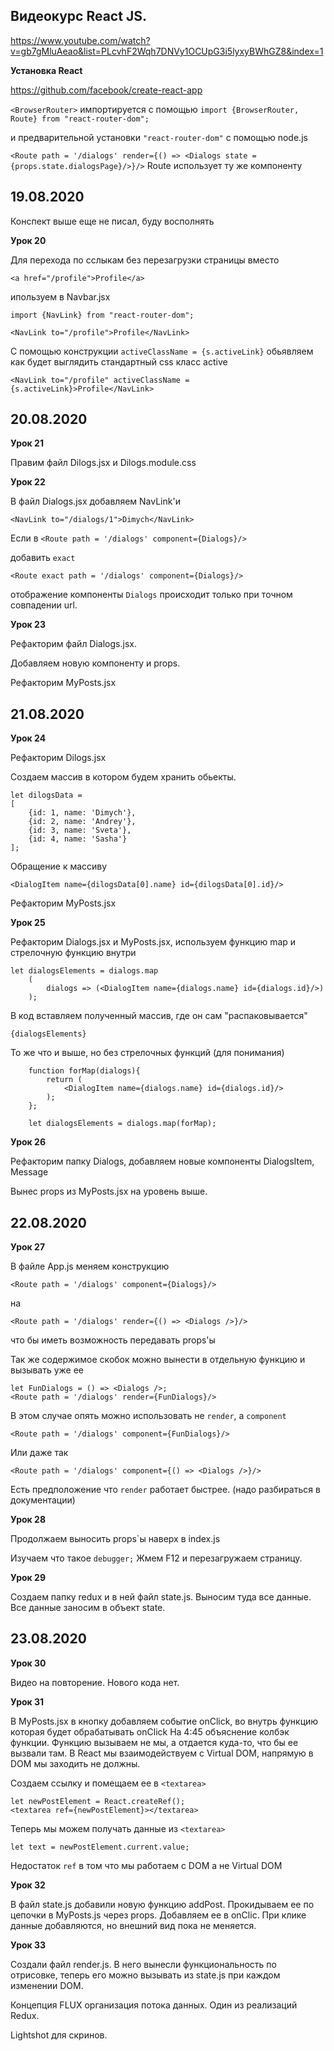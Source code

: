 
**Видеокурс React JS.**
------------------------------------
https://www.youtube.com/watch?v=gb7gMluAeao&list=PLcvhF2Wqh7DNVy1OCUpG3i5lyxyBWhGZ8&index=1


**Установка React** 

https://github.com/facebook/create-react-app

 `<BrowserRouter>` импортируется с помощью `import {BrowserRouter, Route} from "react-router-dom";` 
 
 и предварительной установки `"react-router-dom"`  с помощью node.js
 
 `<Route path = '/dialogs' render={() => <Dialogs state = {props.state.dialogsPage}/>}/>` Route использует ту же компоненту


**19.08.2020**
------------------------
Конспект выше еще не писал, буду восполнять

**Урок 20**

Для перехода по сслыкам без перезагрузки страницы вместо

`<a href="/profile">Profile</a>`

 ипользуем в Navbar.jsx

`import {NavLink} from "react-router-dom";`

`<NavLink to="/profile">Profile</NavLink>`

С помощью конструкции `activeClassName = {s.activeLink}` обьявляем как будет выглядить стандартный css класс active

`<NavLink to="/profile" activeClassName = {s.activeLink}>Profile</NavLink>`

**20.08.2020**
-------------------------

**Урок 21**

Правим файл Dilogs.jsx и Dilogs.module.css

**Урок 22**

В файл Dialogs.jsx добавляем NavLink'и

`<NavLink to="/dialogs/1">Dimych</NavLink>`

Если в `<Route path = '/dialogs' component={Dialogs}/>`

добавить `exact`

`<Route exact path = '/dialogs' component={Dialogs}/>`

отображение компоненты `Dialogs` происходит только при точном совпадении url.

**Урок 23**

Рефакторим файл Dialogs.jsx.

Добавляем новую компоненту и props. 

Рефакторим MyPosts.jsx

**21.08.2020**
------------------------
**Урок 24**

Рефакторим Dilogs.jsx

Создаем массив в котором будем хранить обьекты.

``` 
let dilogsData = 
[
    {id: 1, name: 'Dimych'},
    {id: 2, name: 'Andrey'},
    {id: 3, name: 'Sveta'},
    {id: 4, name: 'Sasha'}
];
```
Обращение к массиву

```
<DialogItem name={dilogsData[0].name} id={dilogsData[0].id}/>
```
Рефакторим MyPosts.jsx

**Урок 25**

Рефакторим Dialogs.jsx и MyPosts.jsx, используем функцию map и стрелочную функцию внутри

```
let dialogsElements = dialogs.map
    (
        dialogs => (<DialogItem name={dialogs.name} id={dialogs.id}/>)
    );
```

В код вставляем полученный массив, где он сам "распаковывается"

`{dialogsElements}`

То же что и выше, но без стрелочных функций (для понимания)

```    
    function forMap(dialogs){
        return (
            <DialogItem name={dialogs.name} id={dialogs.id}/>
        );
    };

    let dialogsElements = dialogs.map(forMap);
```

**Урок 26**

Рефакторим папку Dialogs, добавляем новые компоненты DialogsItem, Message

Вынес props из MyPosts.jsx на уровень выше.

**22.08.2020**
-----------------
**Урок 27**

В файле App.js меняем конструкцию 

 `<Route path = '/dialogs' component={Dialogs}/>`
 
 на
 
 `<Route path = '/dialogs' render={() => <Dialogs />}/>`
 
 что бы иметь возможность передавать props'ы
 
 Так же содержимое скобок можно вынести в отдельную функцию и вызывать уже ее
 
```
let FunDialogs = () => <Dialogs />;
<Route path = '/dialogs' render={FunDialogs}/>
```

В этом случае опять можно использовать не `render`, а `component`

`<Route path = '/dialogs' component={FunDialogs}/>`

Или даже так

`<Route path = '/dialogs' component={() => <Dialogs />}/>`

Есть предположение что `render` работает быстрее. (надо разбираться в документации)

**Урок 28**

Продолжаем выносить props`ы наверх в index.js

Изучаем что такое `debugger;` Жмем F12 и перезагружаем страницу.

**Урок 29**

Создаем папку redux и в ней файл state.js. Выносим туда все данные. Все данные заносим в объект state.

**23.08.2020**
----------------------

**Урок 30**

 Видео на повторение. Нового кода нет.
 
**Урок 31**
 
 В MyPosts.jsx в кнопку добавляем событие onClick, во внутрь функцию которая будет обрабатывать onClick
 На 4:45 объяснение колбэк функции. Функцию вызываем не мы, а отдается куда-то, что бы ее вызвали там.
 В React мы взаимодействуем с Virtual DOM, напрямую в DOM мы заходить не должны.
 
 Создаем ссылку и помещаем ее в `<textarea>` 
``` 
let newPostElement = React.createRef();
<textarea ref={newPostElement}></textarea>
```
Теперь мы можем получать данные из `<textarea>` 

```
let text = newPostElement.current.value;
```
Недостаток `ref` в том что мы работаем с DOM а не Virtual DOM

**Урок 32**

В файл state.js добавили новую функцию addPost. Прокидываем ее по цепочки в MyPosts.js через props.
Добавляем ее в onClic. При клике данные добавляются, но внешний вид пока не меняется.

**Урок 33**

Создали файл render.js. В него вынесли функциональность по отрисовке, теперь его можно вызывать из state.js при каждом изменении DOM.

Концепция FLUX организация потока данных. Один из реализаций Redux.

Lightshot для скринов.
